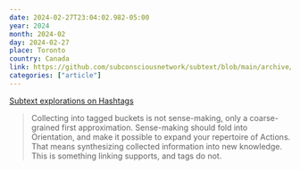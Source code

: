 ```yaml
---
date: 2024-02-27T23:04:02.982-05:00
year: 2024
month: 2024-02
day: 2024-02-27
place: Toronto
country: Canada
link: https://github.com/subconsciousnetwork/subtext/blob/main/archive/explorations/hashtags.md
categories: ["article"]
---
```

[Subtext explorations on Hashtags](https://github.com/subconsciousnetwork/subtext/blob/main/archive/explorations/hashtags.md)

> Collecting into tagged buckets is not sense-making, only a coarse-grained first approximation. Sense-making should fold into Orientation, and make it possible to expand your repertoire of Actions. That means synthesizing collected information into new knowledge. This is something linking supports, and tags do not.
